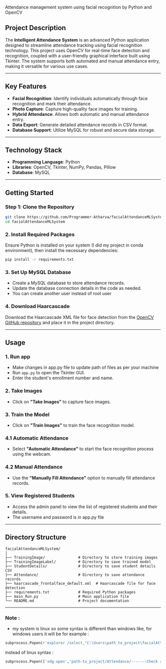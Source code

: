 Attendance management system using facial recognition by Python and OpenCV



## Project Description
The **Intelligent Attendance System** is an advanced Python application designed to streamline attendance tracking using facial recognition technology. This project uses OpenCV for real-time face detection and recognition, coupled with a user-friendly graphical interface built using Tkinter. The system supports both automated and manual attendance entry, making it versatile for various use cases.

---

## Key Features
- **Facial Recognition**: Identify individuals automatically through face recognition and mark their attendance.
- **Photo Capture**: Capture high-quality face images for training.
- **Hybrid Attendance**: Allows both automatic and manual attendance entry.
- **Data Export**: Generate detailed attendance records in CSV format.
- **Database Support**: Utilize MySQL for robust and secure data storage.

---

## Technology Stack
- **Programming Language**: Python
- **Libraries**: OpenCV, Tkinter, NumPy, Pandas, Pillow
- **Database**: MySQL

---

## Getting Started

### Step 1: Clone the Repository
```bash
git clone https://github.com/Programmer-Atharva/facialAttendanceMLSystem.git
cd facialAttendanceMLSystem
```

### 2. Install Required Packages
Ensure Python is installed on your system (I did my project in conda environment), then install the necessary dependencies:
```bash
pip install -r requirements.txt
```

### 3. Set Up MySQL Database
- Create a MySQL database to store attendance records.
- Update the database connection details in the code as needed.
- You can create another user instead of root user 

### 4. Download Haarcascade
Download the Haarcascade XML file for face detection from the [OpenCV GitHub repository](https://github.com/opencv/opencv) and place it in the project directory.

---

## Usage

### 1. Run app
- Make changes in app.py file to update path of files as per your machine 
- Run `app.py` to open the Tkinter GUI.
- Enter the student's enrollment number and name.

### 2. Take Images
- Click on **"Take Images"** to capture face images.

### 3. Train the Model
- Click on **"Train Images"** to train the face recognition model.

### 4.1 Automatic Attendance
- Select **"Automatic Attendance"** to start the face recognition process using the webcam.

### 4.2 Manual Attendance
- Use the **"Manually Fill Attendance"** option to manually fill attendance records.

### 5. View Registered Students
- Access the admin panel to view the list of registered students and their details.
- The username and password is in app.py file

---

## Directory Structure
```plaintext
facialAttendanceMLSystem/
│
├── TrainingImage/               # Directory to store training images
├── TrainingImageLabel/          # Directory to save trained model
├── StudentDetails/              # Directory to save student details CSV
├── Attendance/                  # Directory to save attendance records
├── haarcascade_frontalface_default.xml  # Haarcascade file for face detection
├── requirements.txt             # Required Python packages
├── main_Run.py                  # Main application file
└── README.md                    # Project documentation
```

---
### Note :  
- my system is linux so some syntax is different than windows like, for windows users it will be for example : 
```python
subprocess.Popen(r'explorer /select,"C:\Users\path_to_project\facialAttendanceMLSystem\Attendance\-------Check atttendance------"')
```
instead of linux syntax : 
```python
subprocess.Popen(['xdg-open','path-to_project/Attendance/-------Check atttendance-------'])
```
